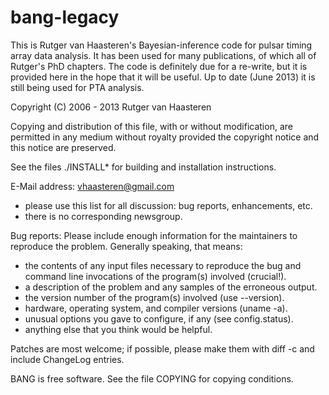 # bang-legacy #

This is Rutger van Haasteren's Bayesian-inference code for pulsar timing array
data analysis. It has been used for many publications, of which all of Rutger's
PhD chapters. The code is definitely due for a re-write, but it is provided here
in the hope that it will be useful. Up to date (June 2013) it is still being
used for PTA analysis.

  Copyright (C) 2006 - 2013 Rutger van Haasteren

  Copying and distribution of this file, with or without modification,
  are permitted in any medium without royalty provided the copyright
  notice and this notice are preserved.

See the files ./INSTALL* for building and installation instructions.

E-Mail address: vhaasteren@gmail.com
- please use this list for all discussion: bug reports, enhancements, etc.
- there is no corresponding newsgroup.

Bug reports:
 Please include enough information for the maintainers to reproduce the
 problem.  Generally speaking, that means:
- the contents of any input files necessary to reproduce the bug
  and command line invocations of the program(s) involved (crucial!).
- a description of the problem and any samples of the erroneous output.
- the version number of the program(s) involved (use --version).
- hardware, operating system, and compiler versions (uname -a).
- unusual options you gave to configure, if any (see config.status).
- anything else that you think would be helpful.

Patches are most welcome; if possible, please make them with diff -c and
include ChangeLog entries.

BANG is free software.  See the file COPYING for copying conditions.


